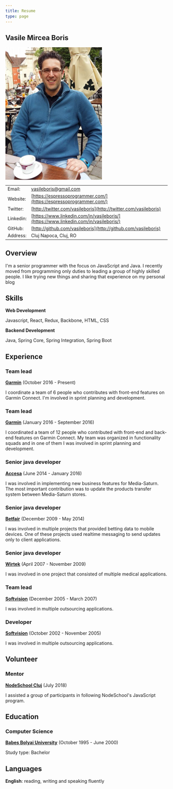 ```yaml
---
title: Resume
type: page
---
```


## Vasile Mircea Boris

![](resume.png)

|||
|---|---|
| Email: | [vasileboris@gmail.com](mailto:vasileboris@gmail.com) |
| Website: | [https://espressoprogrammer.com/](https://espressoprogrammer.com/) |
| Twitter: | [http://twitter.com/vasileboris](http://twitter.com/vasileboris) |
| Linkedin: | [https://www.linkedin.com/in/vasileboris/](https://www.linkedin.com/in/vasileboris/) |
| GitHub: | [http://github.com/vasileboris](http://github.com/vasileboris) |
| Address: | Cluj Napoca, Cluj, RO |

## Overview

I'm a senior programmer with the focus on JavaScript and Java. I recently moved from programming only duties to leading a group of highly skilled people. I like trying new things and sharing that experience on my personal blog

## Skills

**Web Development**

Javascript, React, Redux, Backbone, HTML, CSS

**Backend Development**

Java, Spring Core, Spring Integration, Spring Boot

## Experience

### Team lead

**[Garmin](https://www.garmin.com)** (October 2016 - Present)

I coordinate a team of 6 people who contributes with front-end features on Garmin Connect. I'm involved in sprint planning and development.

### Team lead

**[Garmin](https://www.garmin.com)** (January 2016 - September 2016)

I coordinated a team of 12 people who contributed with front-end and back-end features on Garmin Connect. My team was organized in functionality squads and in one of them I was involved in sprint planning and development.

### Senior java developer

**[Accesa](https://www.accesa.eu/)** (June 2014 - January 2016)

I was involved in implementing new business features for Media-Saturn. The most important contribution was to update the products transfer system between Media-Saturn stores.

### Senior java developer

**[Betfair](http://www.betfairromania.ro/)** (December 2009 - May 2014)

I was involved in multiple projects that provided betting data to mobile devices. One of these projects used realtime messaging to send updates only to client applications.

### Senior java developer

**[Wirtek](https://vikings.wirtek.ro/)** (April 2007 - November 2009)

I was involved in one project that consisted of multiple medical applications.

### Team lead

**[Softvision](https://www.softvision.ro/)** (December 2005 - March 2007)

I was involved in multiple outsourcing applications.

### Developer

**[Softvision](https://www.softvision.ro/)** (October 2002 - November 2005)

I was involved in multiple outsourcing applications.

## Volunteer

### Mentor

**[NodeSchool Cluj](https://nodeschool.io/cluj/)** (July 2018)

I assisted a group of participants in following NodeSchool's JavaScript program.

## Education

### Computer Science

**[Babes Bolyai University](https://www.ubbcluj.ro/)** (October 1995 - June 2000)

Study type: Bachelor

## Languages

**English**: reading, writing and speaking fluently
